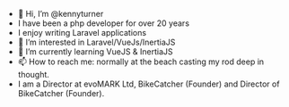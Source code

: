 - 👋 Hi, I’m @kennyturner
- I have been a php developer for over 20 years
- I enjoy writing Laravel applications
- 👀 I’m interested in Laravel/VueJs/InertiaJS
- 🌱 I’m currently learning VueJS & InertiaJS
- 📫 How to reach me: normally at the beach casting my rod deep in thought.
- I am a Director at evoMARK Ltd, BikeCatcher (Founder) and Director of BikeCatcher (Founder).

<!---
kennyturner/kennyturner is a ✨ special ✨ repository because its `README.md` (this file) appears on your GitHub profile.
You can click the Preview link to take a look at your changes.
--->
